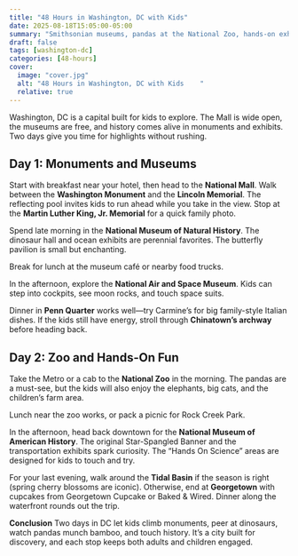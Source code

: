 ```yaml
---
title: "48 Hours in Washington, DC with Kids"
date: 2025-08-18T15:05:00-05:00
summary: "Smithsonian museums, pandas at the National Zoo, hands-on exhibits for kids, and the monuments that define America’s capital."
draft: false
tags: [washington-dc]
categories: [48-hours]
cover:
  image: "cover.jpg"
  alt: "48 Hours in Washington, DC with Kids    "
  relative: true
---
```



Washington, DC is a capital built for kids to explore. The Mall is wide open, the museums are free, and history comes alive in monuments and exhibits. Two days give you time for highlights without rushing.

## Day 1: Monuments and Museums

Start with breakfast near your hotel, then head to the **National Mall**. Walk between the **Washington Monument** and the **Lincoln Memorial**. The reflecting pool invites kids to run ahead while you take in the view. Stop at the **Martin Luther King, Jr. Memorial** for a quick family photo.

Spend late morning in the **National Museum of Natural History**. The dinosaur hall and ocean exhibits are perennial favorites. The butterfly pavilion is small but enchanting.

Break for lunch at the museum café or nearby food trucks.

In the afternoon, explore the **National Air and Space Museum**. Kids can step into cockpits, see moon rocks, and touch space suits.

Dinner in **Penn Quarter** works well—try Carmine’s for big family-style Italian dishes. If the kids still have energy, stroll through **Chinatown’s archway** before heading back.



## Day 2: Zoo and Hands-On Fun

Take the Metro or a cab to the **National Zoo** in the morning. The pandas are a must-see, but the kids will also enjoy the elephants, big cats, and the children’s farm area.

Lunch near the zoo works, or pack a picnic for Rock Creek Park.

In the afternoon, head back downtown for the **National Museum of American History**. The original Star-Spangled Banner and the transportation exhibits spark curiosity. The “Hands On Science” areas are designed for kids to touch and try.

For your last evening, walk around the **Tidal Basin** if the season is right (spring cherry blossoms are iconic). Otherwise, end at **Georgetown** with cupcakes from Georgetown Cupcake or Baked & Wired. Dinner along the waterfront rounds out the trip.



**Conclusion**
Two days in DC let kids climb monuments, peer at dinosaurs, watch pandas munch bamboo, and touch history. It’s a city built for discovery, and each stop keeps both adults and children engaged.


